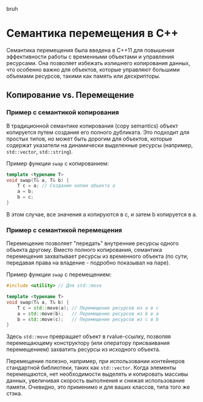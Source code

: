 bruh

# Семантика перемещения в C++


Семантика перемещения была введена в C++11 для повышения эффективности работы с временными объектами и управления ресурсами. Она позволяет избежать излишнего копирования данных, что особенно важно для объектов, которые управляют большими объемами ресурсов, такими как память или дескрипторы.

## Копирование vs. Перемещение

### Пример с семантикой копирования

В традиционной семантике копирования (copy semantics) объект копируется путем создания его полного дубликата. Это подходит для простых типов, но может быть дорогим для объектов, которые содержат указатели на динамически выделенные ресурсы (например, `std::vector`, `std::string`).

Пример функции `swap` с копированием:

```cpp
template <typename T>
void swap(T& a, T& b) {
    T c = a; // Создание копии объекта a
    a = b;
    b = c;
}
```

В этом случае, все значения a копируются в c, и затем b копируется в a.

### Пример с семантикой перемещения

Перемещение позволяет "передать" внутренние ресурсы одного объекта другому. Вместо полного копирования, семантика перемещения захватывает ресурсы из временного объекта (по сути, передавая права на владение - подробно показывал на паре).

Пример функции `swap` с перемещением:

```cpp
#include <utility> // Для std::move

template <typename T>
void swap(T& a, T& b) {
    T c = std::move(a); // Перемещение ресурсов из a в c
    a = std::move(b);   // Перемещение ресурсов из b в a
    b = std::move(c);   // Перемещение ресурсов из c в b
}
```

Здесь `std::move` превращает объект в rvalue-ссылку, позволяя перемещающему конструктору (или оператору присваивания перемещением) захватить ресурсы из исходного объекта.

Перемещение полезно, например, при использовании контейнеров стандартной библиотеки, таких как `std::vector`. Когда элементы перемещаются, нет необходимости выделять и копировать массивы данных, увеличивая скорость выполнения и снижая использование памяти. Очевидно, это применимо и для ваших классов, типа того же стэка.


